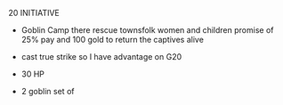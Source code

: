 20 INITIATIVE

- Goblin Camp there rescue townsfolk women and children
promise of 25% pay and 100 gold to return the captives alive

-  cast true strike so I have advantage on G20
- 30 HP
- 2 goblin set of 